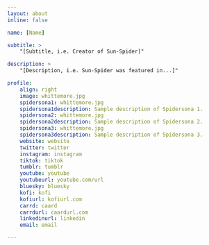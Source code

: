 ```yaml
---
layout: about
inline: false

name: [Name]

subtitle: >
    "[Subtitle, i.e. Creator of Sun-Spider]"

description: >
    "[Description, i.e. Sun-Spider was featured in...]"

profile: 
    align: right
    image: whittemore.jpg
    spidersona1: whittemore.jpg
    spidersona1description: Sample description of Spidersona 1.
    spidersona2: whittemore.jpg
    spidersona2description: Sample description of Spidersona 2.
    spidersona3: whittemore.jpg
    spidersona3description: Sample description of Spidersona 3.
    website: website
    twitter: twitter
    instagram: instagram
    tiktok: tiktok
    tumblr: tumblr
    youtube: youtube
    youtubeurl: youtube.com/url
    bluesky: bluesky
    kofi: kofi
    kofiurl: kofiurl.com
    carrd: caard
    carrdurl: caardurl.com
    linkedinurl: linkedin
    email: email

---
```


<!-- longer bio here -->

